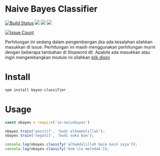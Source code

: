 # Naive Bayes Classifier

[![Build Status](https://travis-ci.org/rayzalzero/io-naivebayes.svg?branch=master)](https://travis-ci.org/rayzalzero/io-naivebayes)
<a href="https://codeclimate.com/github/rayzalzero/io-naivebayes"><img src="https://codeclimate.com/github/codeclimate/codeclimate/badges/gpa.svg" /></a>
<a href="https://codeclimate.com/github/rayzalzero/io-naivebayes"><img src="https://codeclimate.com/github/codeclimate/codeclimate/badges/coverage.svg" /></a>
<a href="https://codeclimate.com/github/rayzalzero/io-naivebayes"><img src="https://codeclimate.com/github/codeclimate/codeclimate/badges/issue_count.svg" /></a>

[![Issue Count](https://codeclimate.com/github/rayzalzero/io-naivebayes/badges/issue_count.svg)](https://codeclimate.com/github/rayzalzero/io-naivebayes)

Perhitungan ini sedang dalam pengembangan jika ada kesalahan silahkan masukkan di issue. Perhitungan ini masih menggunakan perhitungan murni dengan beberapa tambahan di Stopword dll. Apabila ada masukkan atau ingin mengembangkan module ini silahkan <a href="mailto:rayzalzero@gmail.com">klik disini</a>

# Install

```bash
npm install bayes-classifier
```

# Usage

```javascript
const nbayes = require('io-naivebayes')

nbayes.train('positif', 'budi alhamdulillah');
nbayes.train('negatif', 'budi suka bom');

console.log(nbayes.classify('alhamdulillah baik baik saja'));
console.log(nbayes.classify('bom itu meledak'));
```
